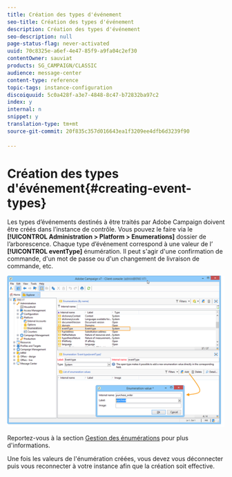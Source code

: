 ```yaml
---
title: Création des types d'événement
seo-title: Création des types d'événement
description: Création des types d'événement
seo-description: null
page-status-flag: never-activated
uuid: 70c8325e-a6ef-4e47-85f9-a9fa04c2ef30
contentOwner: sauviat
products: SG_CAMPAIGN/CLASSIC
audience: message-center
content-type: reference
topic-tags: instance-configuration
discoiquuid: 5c0a428f-a3e7-4848-8c47-b72832ba97c2
index: y
internal: n
snippet: y
translation-type: tm+mt
source-git-commit: 20f835c357d016643ea1f3209ee4dfb6d3239f90

---
```



# Création des types d&#39;événement{#creating-event-types}

Les types d’événements destinés à être traités par Adobe Campaign doivent être créés dans l’instance de contrôle. Vous pouvez le faire via le **[!UICONTROL Administration > Platform > Enumerations]** dossier de l’arborescence. Chaque type d’événement correspond à une valeur de l’ **[!UICONTROL eventType]** énumération. Il peut s&#39;agir d&#39;une confirmation de commande, d&#39;un mot de passe ou d&#39;un changement de livraison de commande, etc.

![](assets/messagecenter_eventtype_enum_001.png)

Reportez-vous à la section [Gestion des énumérations](../../platform/using/managing-enumerations.md) pour plus d&#39;informations.

Une fois les valeurs de l&#39;énumération créées, vous devez vous déconnecter puis vous reconnecter à votre instance afin que la création soit effective.
